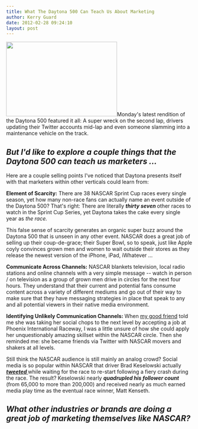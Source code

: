 ```yaml
---
title: What The Daytona 500 Can Teach Us About Marketing
author: Kerry Guard
date: 2012-02-28 09:24:10
layout: post
---
```

<img class="alignleft size-medium wp-image-712" title="daytona-500-2012-crash" src="http://mkgmediagroup.com/wp-content/uploads/2012/02/daytona-500-2012-crash-300x201.jpg" alt="" width="300" height="201" />Monday's latest rendition of the Daytona 500 featured it all: A super wreck on the second lap, drivers updating their Twitter accounts mid-lap and even someone slamming into a maintenance vehicle on the track.
<h2><em>But I'd like to explore a couple things that the Daytona 500 can teach us marketers ...</em></h2>
Here are a couple selling points I've noticed that Daytona presents itself with that marketers within other verticals could learn from:

<strong>Element of Scarcity:</strong> There are 38 NASCAR Sprint Cup races every single season, yet how many non-race fans can actually name an event outside of the Daytona 500? That's right: There are literally <em><strong>thirty seven </strong></em>other races to watch in the Sprint Cup Series, yet Daytona takes the cake every single year as <em>the race.</em>

This false sense of scarcity generates an organic super buzz around the Daytona 500 that is unseen in any other event. NASCAR does a great job of selling up their coup-de-grace; their Super Bowl, so to speak, just like Apple coyly convinces grown men and women to wait outside their stores as they release the newest version of the iPhone, iPad, iWhatever ...

<strong>Communicate Across Channels:</strong> NASCAR blankets television, local radio stations and online channels with a very simple message -- watch in person / on television as a group of grown men drive in circles for the next four hours. They understand that their current and potential fans consume content across a variety of different mediums and go out of their way to make sure that they have messaging strategies in place that speak to any and all potential viewers in their native media environment.

<strong>Identifying Unlikely Communication Channels: </strong>When <a href="http://iwantherjob.com" target="_blank">my good friend</a> told me she was taking her social chops to the next level by accepting a job at Phoenix International Raceway, I was a little unsure of how she could apply her unquestionably amazing skillset within the NASCAR circle. Then she reminded me: she became friends via Twitter with NASCAR movers and shakers at all levels.

Still think the NASCAR audience is still mainly an analog crowd? Social media is so popular within NASCAR that driver Brad Keselowski actually <strong><a href="http://techland.time.com/2012/02/28/daytona-500-crash-brings-nascar-driver-100000-twitter-followers/" target="_blank"><em>tweeted</em> </a></strong>while waiting for the race to re-start following a fiery crash during the race. The result? Keselowski nearly <em><strong>quadrupled his follower count</strong></em> (from 65,000 to more than 200,000) and received nearly as much earned media play time as the eventual race winner, Matt Kenseth.
<h2><em>What other industries or brands are doing a great job of marketing themselves like NASCAR?</em></h2>
